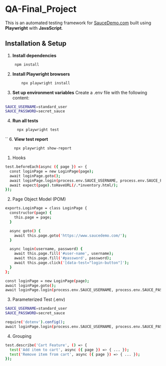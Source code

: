 # QA-Final_Project

This is an automated testing framework for [SauceDemo.com](https://www.saucedemo.com) built using **Playwright** with **JavaScript**.  

##  Installation & Setup

1. **Install dependencies**
      ```bash
       npm install
2. **Install Playwright browsers**
   ```bash
       npx playwright install
   ```
4. **Set up environment variables**
Create a .env file with the following content:
```bash
SAUCE_USERNAME=standard_user
SAUCE_PASSWORD=secret_sauce
```
4. **Run all tests**
   ```bash
     npx playwright test
``
6. **View test report**
 ```bash
     npx playwright show-report
```

1. Hooks
```bash
test.beforeEach(async ({ page }) => {
  const loginPage = new LoginPage(page);
  await loginPage.goto();
  await loginPage.login(process.env.SAUCE_USERNAME, process.env.SAUCE_PASSWORD);
  await expect(page).toHaveURL(/.*inventory.html/);
});
 ```

2. Page Object Model (POM)
```bash
exports.LoginPage = class LoginPage {
  constructor(page) {
    this.page = page;
  }

  async goto() {
    await this.page.goto('https://www.saucedemo.com/');
  }

  async login(username, password) {
    await this.page.fill('#user-name', username);
    await this.page.fill('#password', password);
    await this.page.click('[data-test="login-button"]');
  }
};
```

```bash
const loginPage = new LoginPage(page);
await loginPage.goto();
await loginPage.login(process.env.SAUCE_USERNAME, process.env.SAUCE_PASSWORD);

 ```

3. Parameterized Test (.env)
```bash
SAUCE_USERNAME=standard_user
SAUCE_PASSWORD=secret_sauce
```
```bash
require('dotenv').config();
await loginPage.login(process.env.SAUCE_USERNAME, process.env.SAUCE_PASSWORD);

 ```

 4. Grouping
```bash
test.describe('Cart Feature', () => {
  test('Add item to cart', async ({ page }) => { ... });
  test('Remove item from cart', async ({ page }) => { ... });
});

 ```
